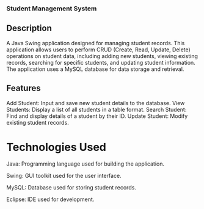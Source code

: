 ### Student Management System
## Description
A Java Swing application designed for managing student records. This application allows users to perform CRUD (Create, Read, Update, Delete) operations on student data, including adding new students, viewing existing records, searching for specific students, and updating student information. The application uses a MySQL database for data storage and retrieval.

## Features
Add Student: Input and save new student details to the database.
View Students: Display a list of all students in a table format.
Search Student: Find and display details of a student by their ID.
Update Student: Modify existing student records.

# Technologies Used
Java: Programming language used for building the application.

Swing: GUI toolkit used for the user interface.

MySQL: Database used for storing student records.

Eclipse: IDE used for development.
